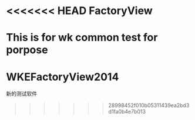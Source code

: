 <<<<<<< HEAD
FactoryView
===========

This is for wk common test for porpose
=======
WKEFactoryView2014
==================

新的测试软件
>>>>>>> 28998452f010b05311439ea2bd3d1fa0b4e7b013
